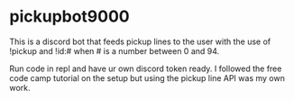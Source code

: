 # pickupbot9000
This is a discord bot that feeds pickup lines to the user with the use of !pickup and !id:# when # is a number between 0 and 94.

Run code in repl and have ur own discord token ready. I followed the free code camp tutorial on the setup but using the pickup line API was my own work.
